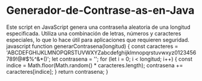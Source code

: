 # Generador-de-Contrase-as-en-Java
Este script en JavaScript genera una contraseña aleatoria de una longitud especificada. Utiliza una combinación de letras, números y caracteres especiales, lo que lo hace útil para aplicaciones que requieren seguridad.
javascript
function generarContrasena(longitud) {
    const caracteres = 'ABCDEFGHIJKLMNOPQRSTUVWXYZabcdefghijklmnopqrstuvwxyz0123456789!@#$%^&*()';
    let contrasena = '';
    for (let i = 0; i < longitud; i++) {
        const indice = Math.floor(Math.random() * caracteres.length);
        contrasena += caracteres[indice];
    }
    return contrasena;
}
